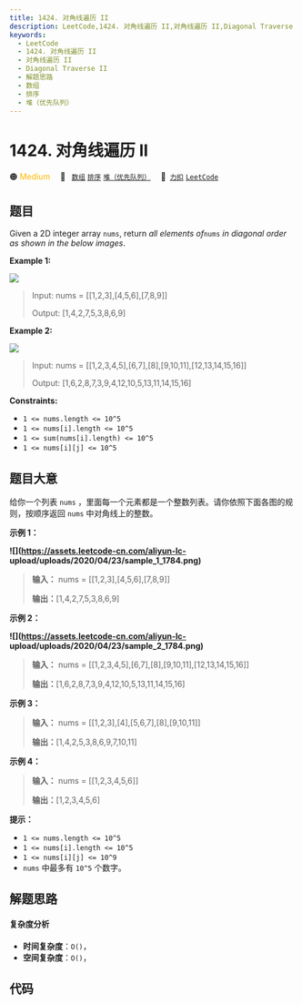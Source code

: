 ```yaml
---
title: 1424. 对角线遍历 II
description: LeetCode,1424. 对角线遍历 II,对角线遍历 II,Diagonal Traverse II,解题思路,数组,排序,堆（优先队列）
keywords:
  - LeetCode
  - 1424. 对角线遍历 II
  - 对角线遍历 II
  - Diagonal Traverse II
  - 解题思路
  - 数组
  - 排序
  - 堆（优先队列）
---
```


# 1424. 对角线遍历 II

🟠 <font color=#ffb800>Medium</font>&emsp; 🔖&ensp; [`数组`](/tag/array.md) [`排序`](/tag/sorting.md) [`堆（优先队列）`](/tag/heap-priority-queue.md)&emsp; 🔗&ensp;[`力扣`](https://leetcode.cn/problems/diagonal-traverse-ii) [`LeetCode`](https://leetcode.com/problems/diagonal-traverse-ii)

## 题目

Given a 2D integer array `nums`, return _all elements of_`nums` _in diagonal
order as shown in the below images_.



**Example 1:**

![](https://assets.leetcode.com/uploads/2020/04/08/sample_1_1784.png)

> Input: nums = [[1,2,3],[4,5,6],[7,8,9]]
> 
> Output: [1,4,2,7,5,3,8,6,9]

**Example 2:**

![](https://assets.leetcode.com/uploads/2020/04/08/sample_2_1784.png)

> Input: nums = [[1,2,3,4,5],[6,7],[8],[9,10,11],[12,13,14,15,16]]
> 
> Output: [1,6,2,8,7,3,9,4,12,10,5,13,11,14,15,16]

**Constraints:**

  * `1 <= nums.length <= 10^5`
  * `1 <= nums[i].length <= 10^5`
  * `1 <= sum(nums[i].length) <= 10^5`
  * `1 <= nums[i][j] <= 10^5`


## 题目大意

给你一个列表 `nums` ，里面每一个元素都是一个整数列表。请你依照下面各图的规则，按顺序返回 `nums` 中对角线上的整数。



**示例 1：**

**![](https://assets.leetcode-cn.com/aliyun-lc-
upload/uploads/2020/04/23/sample_1_1784.png)**

> 
> 
> 
> 
> 
> **输入：** nums = [[1,2,3],[4,5,6],[7,8,9]]
> 
> **输出：**[1,4,2,7,5,3,8,6,9]
> 
> 

**示例 2：**

**![](https://assets.leetcode-cn.com/aliyun-lc-
upload/uploads/2020/04/23/sample_2_1784.png)**

> 
> 
> 
> 
> 
> **输入：** nums = [[1,2,3,4,5],[6,7],[8],[9,10,11],[12,13,14,15,16]]
> 
> **输出：**[1,6,2,8,7,3,9,4,12,10,5,13,11,14,15,16]
> 
> 

**示例 3：**

> 
> 
> 
> 
> 
> **输入：** nums = [[1,2,3],[4],[5,6,7],[8],[9,10,11]]
> 
> **输出：**[1,4,2,5,3,8,6,9,7,10,11]
> 
> 

**示例 4：**

> 
> 
> 
> 
> 
> **输入：** nums = [[1,2,3,4,5,6]]
> 
> **输出：**[1,2,3,4,5,6]
> 
> 



**提示：**

  * `1 <= nums.length <= 10^5`
  * `1 <= nums[i].length <= 10^5`
  * `1 <= nums[i][j] <= 10^9`
  * `nums` 中最多有 `10^5` 个数字。


## 解题思路

#### 复杂度分析

- **时间复杂度**：`O()`，
- **空间复杂度**：`O()`，

## 代码

```javascript

```